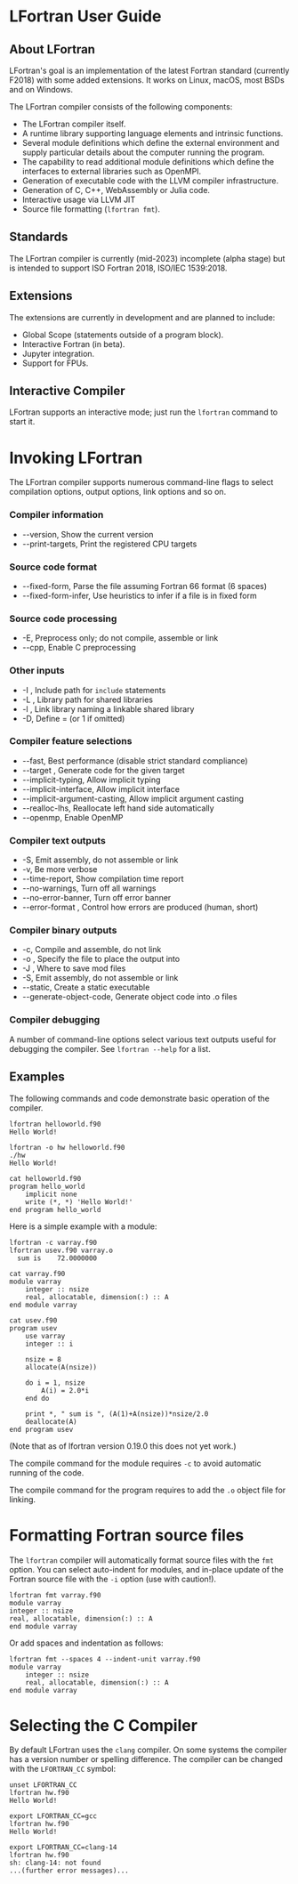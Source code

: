 # LFortran User Guide

## About LFortran

LFortran's goal is an implementation of the latest Fortran standard (currently F2018) with
some added extensions.  It works on Linux, macOS, most BSDs and on Windows.

The LFortran compiler consists of the following components:

* The LFortran compiler itself.
* A runtime library supporting language elements and intrinsic functions.
* Several module definitions which define the external environment and
  supply particular details about the computer running the program.
* The capability to read additional module definitions which define
  the interfaces to external libraries such as OpenMPI.
* Generation of executable code with the LLVM compiler infrastructure.
* Generation of C, C++, WebAssembly or Julia code.
* Interactive usage via LLVM JIT
* Source file formatting (`lfortran fmt`).

## Standards

The LFortran compiler is currently (mid-2023) incomplete (alpha stage) but is intended
to support ISO Fortran 2018, ISO/IEC 1539:2018.

## Extensions

The extensions are currently in development and are planned to include:

* Global Scope (statements outside of a program block).
* Interactive Fortran (in beta).
* Jupyter integration.
* Support for FPUs.

## Interactive Compiler

LFortran supports an interactive mode; just run the `lfortran` command
to start it.

# Invoking LFortran

The LFortran compiler supports numerous command-line flags to select
compilation options, output options, link options and so on.

### Compiler information

* --version, Show the current version
* --print-targets, Print the registered CPU targets

### Source code format

* --fixed-form, Parse the file assuming Fortran 66 format (6 spaces)
* --fixed-form-infer, Use heuristics to infer if a file is in fixed form

### Source code processing

* -E, Preprocess only; do not compile, assemble or link
* --cpp, Enable C preprocessing

### Other inputs

* -I <value>, Include path for `include` statements
* -L <value>, Library path for shared libraries
* -l <value>, Link library naming a linkable shared library
* -D, Define <macro>=<value> (or 1 if <value> omitted)

### Compiler feature selections

* --fast, Best performance (disable strict standard compliance)
* --target <value>, Generate code for the given target
* --implicit-typing, Allow implicit typing
* --implicit-interface, Allow implicit interface
* --implicit-argument-casting, Allow implicit argument casting
* --realloc-lhs, Reallocate left hand side automatically
* --openmp, Enable OpenMP

### Compiler text outputs

* -S, Emit assembly, do not assemble or link
* -v, Be more verbose
* --time-report, Show compilation time report
* --no-warnings, Turn off all warnings
* --no-error-banner, Turn off error banner
* --error-format <value>, Control how errors are produced (human, short)

### Compiler binary outputs

* -c, Compile and assemble, do not link
* -o <value>, Specify the file to place the output into
* -J <value>, Where to save mod files
* -S, Emit assembly, do not assemble or link
* --static, Create a static executable
* --generate-object-code, Generate object code into .o files

### Compiler debugging

A number of command-line options select various text outputs useful
for debugging the compiler.  See `lfortran --help` for a list.

## Examples

The following commands and code demonstrate basic operation of the compiler.

```
lfortran helloworld.f90
Hello World!

lfortran -o hw helloworld.f90
./hw
Hello World!

cat helloworld.f90
program hello_world
    implicit none
    write (*, *) 'Hello World!'
end program hello_world

```

Here is a simple example with a module:

```
lfortran -c varray.f90
lfortran usev.f90 varray.o
  sum is    72.0000000

cat varray.f90
module varray
    integer :: nsize
    real, allocatable, dimension(:) :: A
end module varray

cat usev.f90
program usev
    use varray
    integer :: i

    nsize = 8
    allocate(A(nsize))

    do i = 1, nsize
        A(i) = 2.0*i
    end do

    print *, " sum is ", (A(1)+A(nsize))*nsize/2.0
    deallocate(A)
end program usev

```

(Note that as of lfortran version 0.19.0 this does not yet work.)

The compile command for the module requires `-c` to avoid automatic running
of the code.

The compile command for the program requires to add the `.o` object file
for linking.

# Formatting Fortran source files

The `lfortran` compiler will automatically format source files with the `fmt`
option.  You can select auto-indent for modules, and in-place update of
the Fortran source file with the `-i` option (use with caution!).

```
lfortran fmt varray.f90
module varray
integer :: nsize
real, allocatable, dimension(:) :: A
end module varray
```

Or add spaces and indentation as follows:

```
lfortran fmt --spaces 4 --indent-unit varray.f90
module varray
    integer :: nsize
    real, allocatable, dimension(:) :: A
end module varray
```

# Selecting the C Compiler

By default LFortran uses the `clang` compiler.  On some systems
the compiler has a version number or spelling difference.  The compiler
can be changed with the `LFORTRAN_CC` symbol:

```
unset LFORTRAN_CC
lfortran hw.f90
Hello World!

export LFORTRAN_CC=gcc
lfortran hw.f90
Hello World!

export LFORTRAN_CC=clang-14
lfortran hw.f90
sh: clang-14: not found
...(further error messages)...
```
